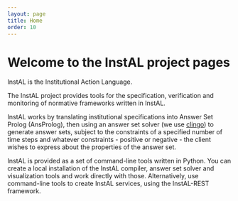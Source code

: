 ```yaml
---
layout: page
title: Home
order: 10
---
```

# Welcome to the InstAL project pages

InstAL is the Institutional Action Language.

The InstAL project provides tools for the specification, verification and monitoring of normative frameworks written in InstAL.

InstAL works by translating institutional specifications into Answer Set Prolog (AnsProlog), then using an answer set solver (we use <a href="http://potassco.org/">clingo</a>) to generate answer sets, subject to the constraints of a specified number of time steps and whatever constraints - positive or negative - the client wishes to express about the properties of the answer set.

InstAL is provided as a set of command-line tools written in Python. You can create a local installation of the InstAL compiler, answer set solver and visualization tools and work directly with those. Alternatively, use command-line tools to create InstAL services, using the InstAL-REST framework. 
